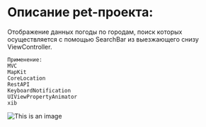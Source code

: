 # Описание pet-проекта:

Отображение данных погоды по городам, поиск которых осуществляется с помощью SearchBar из выезжающего снизу ViewController.

```
Применение:
MVC
MapKit
CoreLocation
RestAPI
KeyboardNotification
UIViewPropertyAnimator
xib 
```

![This is an image](file:///Users/oleg/Desktop/Simulator%20Screen%20Shot%20-%20iPhone%2013%20Pro%20-%202021-11-28%20at%2010.56.18.png)

